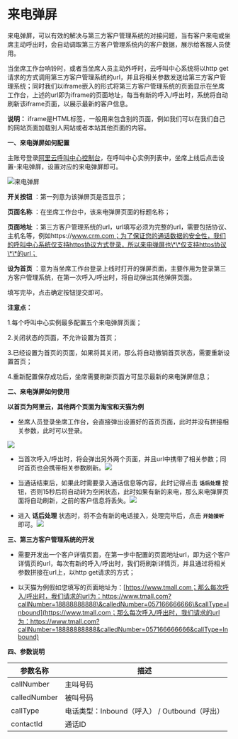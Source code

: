 来电弹屏 
=========================

来电弹屏，可以有效的解决与第三方客户管理系统的对接问题，当有客户来电或坐席主动呼出时，会自动调取第三方客户管理系统内的客户数据，展示给客服人员使用。

当坐席工作台响铃时，或者当坐席人员主动外呼时，云呼叫中心系统将以http get请求的方式调用第三方客户管理系统的url，并且将相关参数发送给第三方客户管理系统；同时我们以iframe嵌入的形式将第三方客户管理系统的页面显示在坐席工作台，上述的url即为iframe的页面地址，每当有新的呼入/呼出时，系统将自动刷新该iframe页面，以展示最新的客户信息。

**说明：** iframe是HTML标签，一般用来包含别的页面，例如我们可以在我们自己的网站页面加载别人网站或者本站其他页面的内容。



**一、来电弹屏如何配置** 

主账号登录[阿里云呼叫中心控制台](https://ccc.console.aliyun.com/)，在呼叫中心实例列表中，坐席上线后点击设置-来电弹屏，设置对应的来电弹屏即可。

![来电弹屏](https://static-aliyun-doc.oss-accelerate.aliyuncs.com/assets/img/zh-CN/0308777161/p261122.png)

**开关按钮** ：第一列意为该弹屏页是否显示；

**页面名称** ：在坐席工作台中，该来电弹屏页面的标题名称；

**页面地址** ：第三方客户管理系统的url，url填写必须为完整的url，需要包括协议、主机名等，例如https://www.crm.com；为了保证您的通话数据的安全性，我们的呼叫中心系统仅支持https协议方式登录，所以来电弹屏也\*\*仅支持https协议\*\*的url；

**设为首页** ：意为当坐席工作台登录上线时打开的弹屏页面，主要作用为登录第三方客户管理系统，在第一次呼入/呼出时，将自动弹出其他弹屏页面。

填写完毕，点击确定按钮提交即可。

**注意点：** 

1.每个呼叫中心实例最多配置五个来电弹屏页面；

2.关闭状态的页面，不允许设置为首页；

3.已经设置为首页的页面，如果将其关闭，那么将自动撤销首页状态，需要重新设置首页；

4.重新配置保存成功后，坐席需要刷新页面方可显示最新的来电弹屏信息；



**二、来电弹屏如何使用** 

**以首页为阿里云，其他两个页面为淘宝和天猫为例** 

* 坐席人员登录坐席工作台，会直接弹出设置好的首页页面，此时并没有拼接相关参数，此时可以登录。

  




![](https://static-aliyun-doc.oss-accelerate.aliyuncs.com/assets/img/zh-CN/9186754161/p244175.png)

* 当首次呼入/呼出时，将会弹出另外两个页面，并且url中携带了相关参数；同时首页也会携带相关参数刷新。![](https://static-aliyun-doc.oss-accelerate.aliyuncs.com/assets/img/zh-CN/9186754161/p244176.gif)

  

* 当通话结束后，如果此时需要录入通话信息等内容，此时记得点击 **`话后处理`** 按钮，否则15秒后将自动转为空闲状态，此时如果有新的来电，那么来电弹屏页面将自动刷新，之前的客户信息将丢失。![](https://static-aliyun-doc.oss-accelerate.aliyuncs.com/assets/img/zh-CN/9186754161/p244177.png)

  

* 进入 **话后处理** 状态时，将不会有新的电话接入，处理完毕后，点击 **`开始接听`** 即可。![](https://static-aliyun-doc.oss-accelerate.aliyuncs.com/assets/img/zh-CN/0286754161/p244178.png)

  






**三、第三方客户管理系统的开发** 

* 需要开发出一个客户详情页面，在第一步中配置的页面地址url，即为这个客户详情页的url，每次有新的呼入/呼出时，我们将刷新详情页，并且通过将相关参数拼接在url上，以http get请求的方式；

  

* 以天猫为例假如您填写的页面地址为：[https://www.tmall.com；那么每次呼入/呼出时，我们请求的url为：https://www.tmall.com?callNumber=18888888888\&calledNumber=057166666666\&callType=Inbound](https://www.tmall.com；那么每次呼入/呼出时，我们请求的url为：https://www.tmall.com?callNumber=18888888888&calledNumber=057166666666&callType=Inbound)

  




**四、参数说明** 


|     参数名称     |               描述                |
|--------------|---------------------------------|
| callNumber   | 主叫号码                            |
| calledNumber | 被叫号码                            |
| callType     | 电话类型：Inbound（呼入） / Outbound（呼出） |
| contactId    | 通话ID                            |


